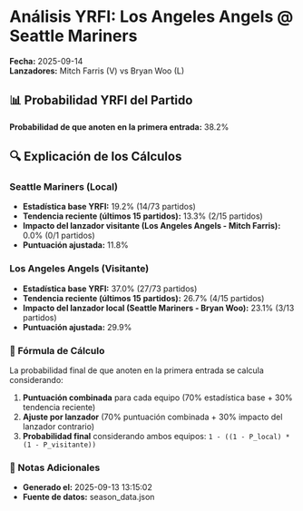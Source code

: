 # Análisis YRFI: Los Angeles Angels @ Seattle Mariners

**Fecha:** 2025-09-14  
**Lanzadores:** Mitch Farris (V) vs Bryan Woo (L)

## 📊 Probabilidad YRFI del Partido

**Probabilidad de que anoten en la primera entrada:** 38.2%

## 🔍 Explicación de los Cálculos

### Seattle Mariners (Local)
- **Estadística base YRFI:** 19.2% (14/73 partidos)
- **Tendencia reciente (últimos 15 partidos):** 13.3% (2/15 partidos)
- **Impacto del lanzador visitante (Los Angeles Angels - Mitch Farris):** 0.0% (0/1 partidos)
- **Puntuación ajustada:** 11.8%

### Los Angeles Angels (Visitante)
- **Estadística base YRFI:** 37.0% (27/73 partidos)
- **Tendencia reciente (últimos 15 partidos):** 26.7% (4/15 partidos)
- **Impacto del lanzador local (Seattle Mariners - Bryan Woo):** 23.1% (3/13 partidos)
- **Puntuación ajustada:** 29.9%

### 📝 Fórmula de Cálculo

La probabilidad final de que anoten en la primera entrada se calcula considerando:
1. **Puntuación combinada** para cada equipo (70% estadística base + 30% tendencia reciente)
2. **Ajuste por lanzador** (70% puntuación combinada + 30% impacto del lanzador contrario)
3. **Probabilidad final** considerando ambos equipos: `1 - ((1 - P_local) * (1 - P_visitante))`

### 📌 Notas Adicionales

- **Generado el:** 2025-09-13 13:15:02
- **Fuente de datos:** season_data.json
